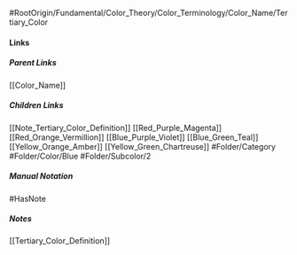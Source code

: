 #RootOrigin/Fundamental/Color_Theory/Color_Terminology/Color_Name/Tertiary_Color
#### Links
##### Parent Links
[[Color_Name]]
##### Children Links
[[Note_Tertiary_Color_Definition]]
[[Red_Purple_Magenta]]
[[Red_Orange_Vermillion]]
[[Blue_Purple_Violet]]
[[Blue_Green_Teal]]
[[Yellow_Orange_Amber]]
[[Yellow_Green_Chartreuse]]
#Folder/Category
#Folder/Color/Blue
#Folder/Subcolor/2
##### Manual Notation

#HasNote
##### Notes
[[Tertiary_Color_Definition]]

